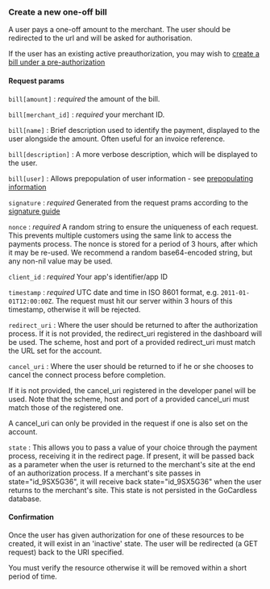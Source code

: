 ### Create a new one-off bill

A user pays a one-off amount to the merchant. The user should be redirected to the url and will be asked for authorisation.

If the user has an existing active preauthorization, you may wish to [create a bill under a pre-authorization]()

#### Request params

`bill[amount]`
:	_required_ the amount of the bill.

`bill[merchant_id]`
:	_required_ your merchant ID.

`bill[name]`
:	Brief description used to identify the payment, displayed to the user alongside the amount. Often useful for an invoice reference.

`bill[description]`
:	A more verbose description, which will be displayed to the user.

`bill[user]`
: Allows prepopulation of user information - see [prepopulating information]()

`signature`
: _required_ Generated from the request prams according to the [signature guide]()

`nonce`
: _required_ A random string to ensure the uniqueness of each request. This prevents multiple customers using the same link to access the payments process. The nonce is stored for a period of 3 hours, after which it may be re-used. We recommend a random base64-encoded string, but any non-nil value may be used.

`client_id`
: _required_ Your app's identifier/app ID

`timestamp`
: _required_ UTC date and time in ISO 8601 format, e.g. `2011-01-01T12:00:00Z`. The request must hit our server within 3 hours of this timestamp, otherwise it will be rejected.

`redirect_uri`
: Where the user should be returned to after the authorization process. If it is not provided, the redirect_uri registered in the dashboard will be used. The scheme, host and port of a provided redirect_uri must match the URL set for the account.

`cancel_uri`
: Where the user should be returned to if he or she chooses to cancel the connect process before completion.

If it is not provided, the cancel_uri registered in the developer panel will be used. Note that the scheme, host and port of a provided  cancel_uri must match those of the registered one.

A cancel_uri can only be provided in the request if one is also set on the account.

`state`
: This allows you to pass a value of your choice through the payment process, receiving it in the redirect page. If present, it will be passed back as a parameter when the user is returned to the merchant's site at the end of an authorization process. If a merchant's site passes in state="id_9SX5G36", it will receive back state="id_9SX5G36" when the user returns to the merchant's site. This state is not persisted in the GoCardless database.


#### Confirmation

Once the user has given authorization for one of these resources to be created, it will exist in an 'inactive' state. The user will be redirected (a GET request) back to the URI specified.

You must verify the resource otherwise it will be removed within a short period of time.
